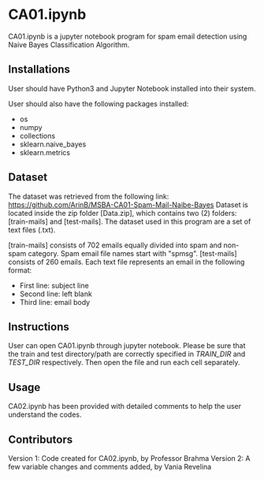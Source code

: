 # CA01.ipynb

CA01.ipynb is a jupyter notebook program for spam email detection using Naive Bayes Classification Algorithm.

## Installations

User should have Python3 and Jupyter Notebook installed into their system.

User should also have the following packages installed:
* os
* numpy
* collections
* sklearn.naive_bayes
* sklearn.metrics

## Dataset

The dataset was retrieved from the following link: https://github.com/ArinB/MSBA-CA01-Spam-Mail-Naibe-Bayes 
Dataset is located inside the zip folder [Data.zip], which contains two (2) folders: [train-mails] and [test-mails].
The dataset used in this program are a set of text files (.txt). 

[train-mails] consists of 702 emails equally divided into spam and non-spam category. Spam email file names start with "spmsg".
[test-mails] consists of 260 emails.
Each text file represents an email in the following format:

* First line: subject line
* Second line: left blank
* Third line: email body

## Instructions

User can open CA01.ipynb through jupyter notebook.
Please be sure that the train and test directory/path are correctly specified in *TRAIN_DIR* and *TEST_DIR* respectively.
Then open the file and run each cell separately.

## Usage

CA02.ipynb has been provided with detailed comments to help the user understand the codes.

## Contributors
Version 1: Code created for CA02.ipynb, by Professor Brahma
Version 2: A few variable changes and comments added, by Vania Revelina

